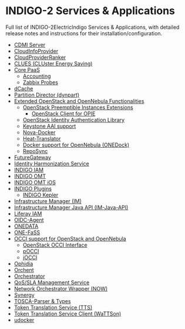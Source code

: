 # INDIGO-2  Services & Applications

Full list of INDIGO-2ElectricIndigo Services & Applications, with detailed release notes and instructions for their installation/configuration.

* [CDMI Server](cdmi2.md)
* [CloudInfoProvider](cip2.md)
* [CloudProviderRanker](cpr2.md)
* [CLUES (CLUster Energy Saving)](clues2.md)
* [Core PaaS](core_paas2.md)
  * [Accounting](accounting2.md)
  * [Zabbix Probes](zabbix-probes2.md)
* [dCache](dcache2.md)
* [Partition Director (dynpart)](dynpart2.md)
* [Extended OpenStack and OpenNebula Functionalities](eoof2.md)
  * [OpenStack Preemptible Instances Extensions](opie2.md)
    * [OpenStack Client for OPIE](opie-cli2.md)
  * [OpenStack Identity Authentication Library](keystone_library2.md)
  * [Keystone AAI support](keystone_aai_support2.md)
  * [Nova-Docker](nova-docker2.md)
  * [Heat-Translator](heat-translator2.md)
  * [Docker support for OpenNebula (ONEDock)](onedock2.md)
  * [RepoSync](reposync2.md) 
* [FutureGateway](fg2.md)
* [Identity Harmonization Service](idh2.md)
* [INDIGO IAM](iam2.md)
* [INDIGO OMT](omt2.md)
* [INDIGO OMT iOS](omt-ios2.md)
* [INDIGO Plugins](indigo_plugin2.md)
  * [INDIGO Kepler](kepler2.md)
* [Infrastructure Manager (IM)](im2.md)
* [Infrastructure Manager Java API (IM-Java-API)](imjavaapi2.md)
* [Liferay IAM](liferayiam2.md)
* [OIDC-Agent](indigo2/oidc-agent2.md)
* [ONEDATA](onedata2.md)
* [ONE-FaSS](one-fass2.md)
* [OCCI support for OpenStack and OpenNebula](occi2.md)
  * [OpenStack OCCI Interface](ooi2.md)
  * [pOCCI](pocci2.md)
  * [jOCCI](jocci2.md)
* [Ophidia](ophidia2.md)
* [Orchent](orchent2.md)
* [Orchestrator](orchestrator2.md)
* [QoS/SLA Management Service](slam2.md)
* [Network Orchestrator Wrapper (NOW)](now2.md)
* [Synergy](synergy2.md) 
* [TOSCA-Parser & Types](tosca-pt2.md)
* [Token Translation Service (TTS)](watts1.md)
* [Token Translation Service Client (WaTTSon)](wattson2.md)
* [udocker](udocker2.md)

<!--  * [Kubernetes](kubernetes1.md)-->
<!--   * [rOCCI](rocci1.md) -->
<!-- * [jSAGA Adaptors](jsaga_adaptors1.md)
* [JSAGA Resource Management API](jsagarmapi1.md) -->
